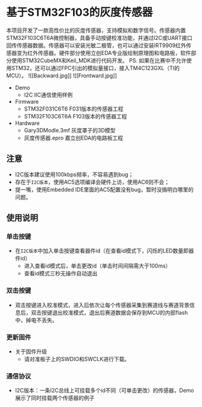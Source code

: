 # 基于STM32F103的灰度传感器
本项目开发了一款高性价比的灰度传感器，支持模拟和数字信号。传感器内置STM32F103C6T6A微控制器，具备手动按键校准功能，并通过I2C或UART接口回传传感器数据。传感器可以安装光敏二极管，也可以通过安装IRT9909红外传感器变为红外传感器。硬件部分使用立创EDA专业版绘制原理图和电路板，软件部分使用STM32CubeMX和Keil_MDK进行代码开发。
PS. 如果在比赛中不允许使用STM32，还可以通过FPC引出的模拟量接口，接入TM4C123GXL（TI的MCU）。
![[Backward.jpg]]
![[Frontward.jpg]]
+ Demo
  + I2C  IIC通信使用样例
+ Firmware
  + STM32F031C6T6   F031版本的传感器工程
  + STM32F103C6T6A  F103版本的传感器工程
+ Hardware
  + Gary3DModle.3mf  灰度罩子的3D模型
  + 灰度传感器.epro   嘉立创EDA的电路板工程
## 注意
+ I2C版本建议使用100kbps频率，不容易遇到bug；
+ 存在于`I2C版本`，使用AC5选项编译会硬件上访，使用AC6则不会；
+ 提一嘴，使用Embedded IDE里面的AC5配置没有bug，暂时没搞明白哪里的问题。
## 使用说明
### 单击按键
+ 在`I2C版本`中加入单击按键查看器件id（在查看id模式下，闪烁的LED数量即器件id）
  + 进入查看id模式后，单击更改id（单击时间间隔需大于100ms）
  + 查看id模式三秒无操作自动退出 
### 双击按键
+ 双击按键进入校准模式，进入后依次让每个传感器采集到赛道线与赛道背景信息后，双击按键退出校准模式，退出后赛道数据会保存到MCU的内部flash中，掉电不丢失。
### 更新固件
+ 关于固件升级
  + 请对准板子上的SWDIO和SWCLK进行下载。
### 通信协议
- I2C版本：一条I2C总线上可挂载多个id不同（可单击更改）的传感器，Demo展示了同时挂载两个传感器的例子
